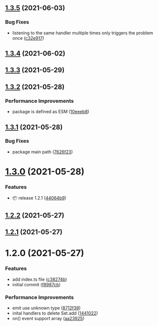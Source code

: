 ## [1.3.5](https://github.com/molvqingtai/event-hub/compare/1.3.4...1.3.5) (2021-06-03)


### Bug Fixes

* listening to the same handler multiple times only triggers the problem once ([c32e917](https://github.com/molvqingtai/event-hub/commit/c32e917f3cf03b7ee78fd1c5f064efbfc1c4da96))

## [1.3.4](https://github.com/molvqingtai/event-hub/compare/1.3.3...1.3.4) (2021-06-02)

## [1.3.3](https://github.com/molvqingtai/event-hub/compare/1.3.2...1.3.3) (2021-05-29)

## [1.3.2](https://github.com/molvqingtai/event-hub/compare/1.3.1...1.3.2) (2021-05-28)


### Performance Improvements

* package is defined as ESM ([10eeeb8](https://github.com/molvqingtai/event-hub/commit/10eeeb82684cec9edf1cebe96a7229077eded500))

## [1.3.1](https://github.com/molvqingtai/event-hub/compare/1.3.0...1.3.1) (2021-05-28)


### Bug Fixes

* package main path ([7626f23](https://github.com/molvqingtai/event-hub/commit/7626f23f76a87d75c7d57430d8511c877e3596cd))

# [1.3.0](https://github.com/molvqingtai/event-hub/compare/1.2.0...1.3.0) (2021-05-28)


### Features

* :package: release 1.2.1 ([44064b9](https://github.com/molvqingtai/event-hub/commit/44064b9eea119019e29d6773d85794566b316360))

## [1.2.2](https://github.com/molvqingtai/event-hub/compare/1.2.1...1.2.2) (2021-05-27)

## [1.2.1](https://github.com/molvqingtai/event-hub/compare/1.2.0...1.2.1) (2021-05-27)

# 1.2.0 (2021-05-27)


### Features

* add index.ts file ([c38274b](https://github.com/molvqingtai/event-hub/commit/c38274b28a65d315f5939fcd73d45a544e3b6bba))
* initial commit ([f8987cb](https://github.com/molvqingtai/event-hub/commit/f8987cbc30edd773dbe22cb6bb263e957553c996))


### Performance Improvements

* emit use unknown type ([8712f39](https://github.com/molvqingtai/event-hub/commit/8712f3924a992c5fe2ea78b4dc1c9869bfbe1263))
* inital handlers to delete Set.add ([1441022](https://github.com/molvqingtai/event-hub/commit/1441022aebf5478b731b51e75271f1c54d432a7d))
* on() event support array ([aa23925](https://github.com/molvqingtai/event-hub/commit/aa2392573a07b6bd7e4ece03c0a7a648a09ce4d2))

